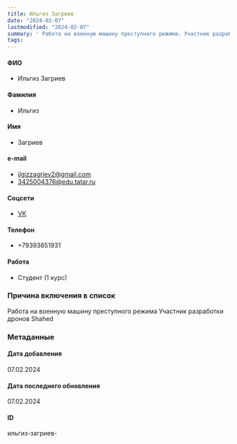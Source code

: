```yaml
---
title: Ильгиз Загриев
date: "2024-02-07"
lastmodified: "2024-02-07"
summary: ' Работа на военную машину преступного режима. Участник разработки дронов Shahed'
tags: 
---
```

<!--# pp2-->
<!--## Фигурант-->
<!--### Личные данные-->
#### ФИО
- Ильгиз Загриев
#### Фамилия
- Ильгиз
#### Имя
- Загриев
#### e-mail
- ilgizzagriev2@gmail.com
- 3425004376@edu.tatar.ru
#### Соцсети
- [VK](https://vk.com/ilgizochek)
#### Телефон
- +79393651931
#### Работа
- Студент (1 курс)
### Причина включения в список
Работа на военную машину преступного режима
Участник разработки дронов Shahed
### Метаданные
#### Дата добавления
07.02.2024
#### Дата последнего обновления
07.02.2024
#### ID
ильгиз-загриев-
<!--## END;-->
